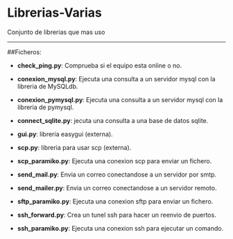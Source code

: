 ﻿# Librerias-Varias
Conjunto de librerias que mas uso

------

##Ficheros:


* **check_ping.py**: Comprueba si el equipo esta online o no.

* **conexion_mysql.py**: Ejecuta una consulta a un servidor mysql con la libreria de MySQLdb.

* **conexion_pymysql.py**: Ejecuta una consulta a un servidor mysql con la libreria de pymysql.

* **connect_sqlite.py**: jecuta una consulta a una base de datos sqlite.

* **gui.py**: libreria easygui (externa).

* **scp.py**: libreria para usar scp (externa).

* **scp_paramiko.py**: Ejecuta una conexion scp para enviar un fichero.

* **send_mail.py**: Envia un correo conectandose a un servidor por smtp.

* **send_mailer.py**: Envia un correo conectandose a un servidor remoto.

* **sftp_paramiko.py**: Ejecuta una conexion sftp para enviar un fichero.

* **ssh_forward.py**: Crea un tunel ssh para hacer un reenvio de puertos.

* **ssh_paramiko.py**: Ejecuta una conexion ssh para ejecutar un comando.



